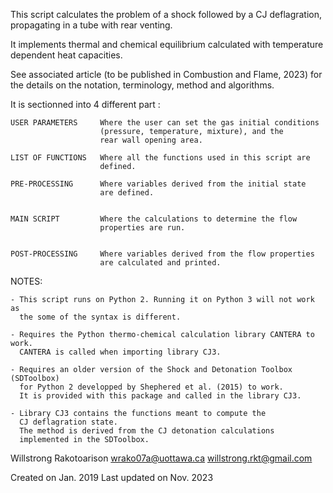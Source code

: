 This script calculates the problem of a shock followed by a CJ deflagration, 
propagating in a tube with rear venting.

It implements thermal and chemical equilibrium calculated with temperature
dependent heat capacities.

See associated article (to be published in Combustion and Flame, 2023)
for the details on the notation, terminology, method and algorithms.

It is sectionned into 4 different part :

	USER PARAMETERS		Where the user can set the gas initial conditions
						(pressure, temperature, mixture), and the
						rear wall opening area.

	LIST OF FUNCTIONS	Where all the functions used in this script are
						defined.

	PRE-PROCESSING		Where variables derived from the initial state
						are defined.


	MAIN SCRIPT			Where the calculations to determine the flow
						properties are run.


	POST-PROCESSING		Where variables derived from the flow properties
						are calculated and printed.
	

NOTES:

	- This script runs on Python 2. Running it on Python 3 will not work as 
	  the some of the syntax is different.

	- Requires the Python thermo-chemical calculation library CANTERA to work.
	  CANTERA is called when importing library CJ3.
	
	- Requires an older version of the Shock and Detonation Toolbox (SDToolbox)
	  for Python 2 developped by Shephered et al. (2015) to work.
	  It is provided with this package and called in the library CJ3.

	- Library CJ3 contains the functions meant to compute the
	  CJ deflagration state.
	  The method is derived from the CJ detonation calculations
	  implemented in the SDToolbox.


Willstrong Rakotoarison
wrako07a@uottawa.ca
willstrong.rkt@gmail.com

Created on 		Jan. 2019
Last updated on	Nov. 2023
